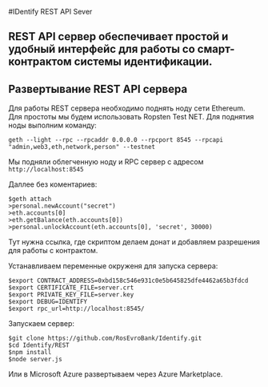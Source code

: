 


#IDentify REST API Sever

REST API сервер обеспечивает простой и удобный интерфейс для работы со смарт-контрактом системы идентификации.
----------


Развертывание REST API сервера
----

Для работы REST сервера необходимо поднять ноду сети Ethereum. Для простоты мы будем использовать Ropsten Test NET. Для поднятия ноды выполним команду:

```
geth --light --rpc --rpcaddr 0.0.0.0 --rpcport 8545 --rpcapi "admin,web3,eth,network,person" --testnet
```
Мы подняли облегченную ноду и RPC сервер с адресом ```http://localhost:8545```

Даллее без коментариев:
```
$geth attach
>personal.newAccount("secret")
>eth.accounts[0]
>eth.getBalance(eth.accounts[0])
>personal.unlockAccount(eth.accounts[0], 'secret', 30000)
```
Тут нужна ссылка, где скриптом делаем донат и добавляем разрешения для работы с контрактом.

Устанавливаем переменные окруженя для запуска сервера:
```
$export CONTRACT_ADDRESS=0xbd158c546e931c0e5b645825dfe4462a65b3fdcd
$export CERTIFICATE_FILE=server.crt
$export PRIVATE_KEY_FILE=server.key
$export DEBUG=IDENTIFY
$export rpc_url=http://localhost:8545/
```
Запускаем сервер:
```
$git clone https://github.com/RosEvroBank/Identify.git
$cd Identify/REST
$npm install
$node server.js
```

Или в Microsoft Azure развертываем через Azure Marketplace.
